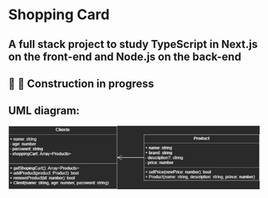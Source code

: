 # Shopping Card
## A full stack project to study TypeScript in Next.js on the front-end and Node.js on the back-end

## 🚧 👷 Construction in progress
## UML diagram:
<img src="./diagrams/uml.jpg">
